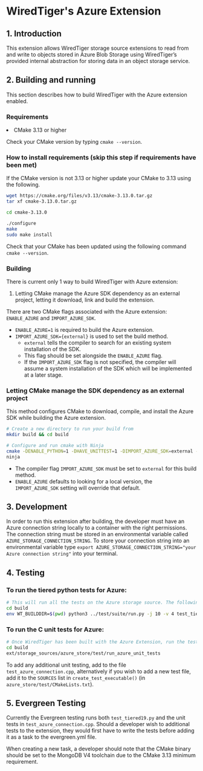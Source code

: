 # WiredTiger's Azure Extension
## 1. Introduction
This extension allows WiredTiger storage source extensions to read from and write to objects stored in Azure Blob Storage using WiredTiger’s provided internal abstraction for storing data in an object storage service.

## 2. Building and running
This section describes how to build WiredTiger with the Azure extension enabled.

### Requirements
<li> CMake 3.13 or higher <p>

Check your CMake version by typing `cmake --version`.

### How to install requirements (skip this step if requirements have been met)

If the CMake version is not 3.13 or higher update your CMake to 3.13 using the following.
```bash
wget https://cmake.org/files/v3.13/cmake-3.13.0.tar.gz
tar xf cmake-3.13.0.tar.gz

cd cmake-3.13.0

./configure
make
sudo make install
```

Check that your CMake has been updated using the following command `cmake --version`.

### Building

There is current only 1 way to build WiredTiger with Azure extension:
1. Letting CMake manage the Azure SDK dependency as an external project, letting it download, link and build the extension.

There are two CMake flags associated with the Azure extension: `ENABLE_AZURE` and `IMPORT_AZURE_SDK`.
* `ENABLE_AZURE=1` is required to build the Azure extension.
* `IMPORT_AZURE_SDK={external}` is used to set the build method.
    *   `external` tells the compiler to search for an existing system installation of the SDK.
    *    This flag should be set alongside the `ENABLE_AZURE` flag.
    *    If the `IMPORT_AZURE_SDK` flag is not specified, the compiler will assume a system installation of the SDK which will be implemented at a later stage.

### Letting CMake manage the SDK dependency as an external project

This method configures CMake to download, compile, and install the Azure SDK while building the Azure extension.

```bash
# Create a new directory to run your build from
mkdir build && cd build

# Configure and run cmake with Ninja
cmake -DENABLE_PYTHON=1 -DHAVE_UNITTEST=1 -DIMPORT_AZURE_SDK=external -DENABLE_AZURE=1 -G Ninja ../.
ninja
```

* The compiler flag `IMPORT_AZURE_SDK` must be set to `external` for this build method.
* `ENABLE_AZURE` defaults to looking for a local version, the `IMPORT_AZURE_SDK` setting will override that default.
## 3. Development
In order to run this extension after building, the developer must have an Azure connection string locally to a container with the right permissions. The connection string must be stored in an environmental variable called `AZURE_STORAGE_CONNECTION_STRING`. To store your connection string into an environmental variable type `export AZURE_STORAGE_CONNECTION_STRING="your Azure connection string"` into your terminal.
## 4. Testing

### To run the tiered python tests for Azure:

```bash
# This will run all the tests on the Azure storage source. The following command will run the tests from the build directory that was built earlier.
cd build
env WT_BUILDDIR=$(pwd) python3 ../test/suite/run.py -j 10 -v 4 test_tiered19
```

### To run the C unit tests for Azure:

```bash
# Once WiredTiger has been built with the Azure Extension, run the tests from the build directory
cd build
ext/storage_sources/azure_store/test/run_azure_unit_tests
```

To add any additional unit testing, add to the file `test_azure_connection.cpp`, alternatively if you
wish to add a new test file, add it to the `SOURCES` list in `create_test_executable()`
(in `azure_store/test/CMakeLists.txt`).

## 5. Evergreen Testing
Currently the Evergreen testing runs both `test_tiered19.py` and the unit tests in `test_azure_connection.cpp`. Should a developer wish to additional tests to the extension, they would first have to write the tests before adding it as a task to the evergreen.yml file.

When creating a new task, a developer should note that the CMake binary should be set to the MongoDB V4 toolchain due to the CMake 3.13 minimum requirement.